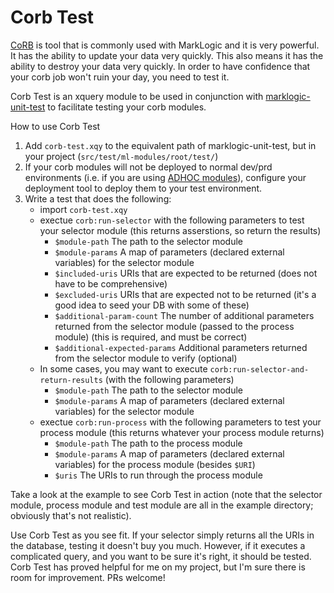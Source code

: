 # Corb Test

[CoRB](https://github.com/marklogic-community/corb2) is tool that is commonly used with MarkLogic and it is very powerful.  It has the ability to update your data very quickly.  This also means it has the ability to destroy your data very quickly.  In order to have confidence that your corb job won't ruin your day, you need to test it.

Corb Test is an xquery module to be used in conjunction with [marklogic-unit-test](https://github.com/marklogic-community/marklogic-unit-test) to facilitate testing your corb modules.

How to use Corb Test
1. Add ```corb-test.xqy``` to the equivalent path of marklogic-unit-test, but in your project (```src/test/ml-modules/root/test/```)
2. If your corb modules will not be deployed to normal dev/prd environments (i.e. if you are using [ADHOC modules](https://github.com/marklogic-community/corb2#adhoc-modules)), configure your deployment tool to deploy them to your test environment.
3. Write a test that does the following:
    - import ```corb-test.xqy```
    - exectue ```corb:run-selector``` with the following parameters to test your selector module (this returns asserstions, so return the results)
        -  ```$module-path``` The path to the selector module
        -  ```$module-params``` A map of parameters (declared external variables) for the selector module
        -  ```$included-uris``` URIs that are expected to be returned (does not have to be comprehensive)
        -  ```$excluded-uris``` URIs that are expected not to be returned (it's a good idea to seed your DB with some of these)
        -  ```$additional-param-count``` The number of additional parameters returned from the selector module (passed to the process module) (this is required, and must be correct)
        -  ```$additional-expected-params``` Additional parameters returned from the selector module to verify (optional)
    - In some cases, you may want to execute ```corb:run-selector-and-return-results``` (with the following parameters)
        -  ```$module-path``` The path to the selector module
        -  ```$module-params``` A map of parameters (declared external variables) for the selector module
    - exectue ```corb:run-process``` with the following parameters to test your process module (this returns whatever your process module returns)
        -  ```$module-path``` The path to the process module
        -  ```$module-params``` A map of parameters (declared external variables) for the process module (besides ```$URI```)
        -  ```$uris``` The URIs to run through the process module

Take a look at the example to see Corb Test in action (note that the selector module, process module and test module are all in the example directory; obviously that's not realistic).

Use Corb Test as you see fit.  If your selector simply returns all the URIs in the database, testing it doesn't buy you much.  However, if it executes a complicated query, and you want to be sure it's right, it should be tested.  Corb Test has proved helpful for me on my project, but I'm sure there is room for improvement.  PRs welcome!
